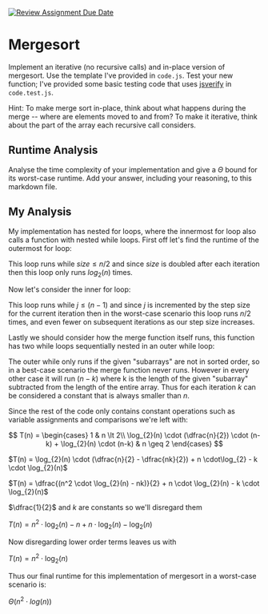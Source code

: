 [![Review Assignment Due Date](https://classroom.github.com/assets/deadline-readme-button-24ddc0f5d75046c5622901739e7c5dd533143b0c8e959d652212380cedb1ea36.svg)](https://classroom.github.com/a/1uurLsu5)
# Mergesort

Implement an iterative (no recursive calls) and in-place version of mergesort.
Use the template I've provided in `code.js`. Test your new function; I've
provided some basic testing code that uses
[jsverify](https://jsverify.github.io/) in `code.test.js`.

Hint: To make merge sort in-place, think about what happens during the merge --
where are elements moved to and from? To make it iterative, think about the
part of the array each recursive call considers.

## Runtime Analysis

Analyse the time complexity of your implementation and give a $\Theta$ bound for
its worst-case runtime. Add your answer, including your reasoning, to this
markdown file.

## My Analysis

My implementation has nested for loops, where the innermost for loop also calls a function with nested while loops. First off let's find the runtime of the outermost for loop:

This loop runs while $size \leq n/2$ and since $size$ is doubled after each iteration then this loop only runs $log_{2}(n)$ times. 

Now let's consider the inner for loop:

This loop runs while $j \leq (n-1)$ and since $j$ is incremented by the step size for the current iteration then in the worst-case scenario this loop runs $n/2$ times, and even fewer on subsequent iterations as our step size increases. 

Lastly we should consider how the merge function itself runs, this function has two while loops sequentially nested in an outer while loop:

The outer while only runs if the given "subarrays" are not in sorted order, so in a best-case scenario the merge function never runs. However in every other case it will run $(n-k)$ where k is the length of the given "subarray" subtracted from the length of the entire array. Thus for each iteration $k$ can be considered a constant that is always smaller than $n$. 

Since the rest of the code only contains constant operations such as variable assignments and comparisons we're left with:

$$ T(n) =
    \begin{cases}
        1 & n \lt 2\\
        \log_{2}(n) \cdot (\dfrac{n}{2}) \cdot (n-k) + \log_{2}(n) \cdot (n-k) & n \geq 2
    \end{cases}
$$

$T(n) = \log_{2}(n) \cdot (\dfrac{n}{2} - \dfrac{nk}{2}) + n \cdot\log_{2} - k \cdot \log_{2}(n)$

$T(n) = \dfrac{(n^2 \cdot \log_{2}(n) - nk)}{2} + n \cdot \log_{2}(n) - k \cdot \log_{2}(n)$

$\dfrac{1}{2}$ and $k$ are constants so we'll disregard them

$T(n) = n^2 \cdot \log_{2}(n) - n + n \cdot \log_{2}(n) - \log_{2}(n)$

Now disregarding lower order terms leaves us with

$T(n) = n^2 \cdot \log_{2}(n)$

Thus our final runtime for this implementation of mergesort in a worst-case scenario is:

$\Theta(n^2 \cdot log(n))$
